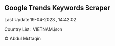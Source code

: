 

## Google Trends Keywords Scraper 
 
Last Update 19-04-2023 , 14:42:02

Country List :
VIETNAM.json



© Abdul Muttaqin 
